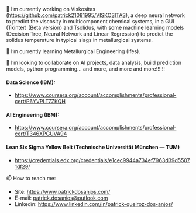 🔭 I’m currently working on Viskositas (https://github.com/patrick21081995/VISKOSITAS), a deep neural network to predict the viscosity in multicomponent chemical systems, in a GUI (Tkinter) (Beta version) and Tsolidus, with some machine learning models (Decision Tree, Neural Network and Linear Regression) to predict the solidus temperature in typical slags in metallurgical systems.

🌱 I’m currently learning Metallurgical Engineering (Ifes).

👯 I’m looking to collaborate on AI projects, data analysis, build prediction models, python programming... and more, and more and more!!!!!!

#### Data Science (IBM):

- https://www.coursera.org/account/accomplishments/professional-cert/P6YVPLT7ZKQH

#### AI Engineering (IBM):

- https://www.coursera.org/account/accomplishments/professional-cert/T346XPGUVA94

#### Lean Six Sigma Yellow Belt (Technische Universität München — TUM)

- https://credentials.edx.org/credentials/e1cec9944a734ef7963d39d55071df29/

📫 How to reach me:

- Site: https://www.patrickdosanjos.com/
- E-mail: patrick.dosanjos@outlook.com
- Linkedin: https://www.linkedin.com/in/patrick-queiroz-dos-anjos/
